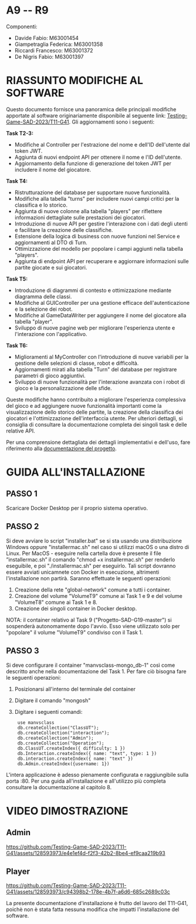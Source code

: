 # A9 -- R9
Componenti:
- Davide Fabio: M63001454
- Giampetraglia Federica: M63001358
- Riccardi Francesco: M63001372
- De Nigris Fabio: M63001397

# RIASSUNTO MODIFICHE AL SOFTWARE
Questo documento fornisce una panoramica delle principali modifiche apportate al software originariamente disponibile al seguente link: [Testing-Game-SAD-2023/T11-G41](https://github.com/Testing-Game-SAD-2023/T11-G41). Gli aggiornamenti sono i seguenti:


**Task T2-3:**

- Modifiche al Controller per l'estrazione del nome e dell'ID dell'utente dal token JWT.
- Aggiunta di nuovi endpoint API per ottenere il nome e l'ID dell'utente.
- Aggiornamento della funzione di generazione del token JWT per includere il nome del giocatore.

**Task T4:**

- Ristrutturazione del database per supportare nuove funzionalità.
- Modifiche alla tabella "turns" per includere nuovi campi critici per la classifica e lo storico.
- Aggiunta di nuove colonne alla tabella "players" per riflettere informazioni dettagliate sulle prestazioni dei giocatori.
- Introduzione di nuove API per gestire l'interazione con i dati degli utenti e facilitare la creazione delle classifiche.
- Estensione della logica di business con nuove funzioni nel Service e aggiornamenti al DTO di Turn.
- Ottimizzazione del modello per popolare i campi aggiunti nella tabella "players".
- Aggiunta di endpoint API per recuperare e aggiornare informazioni sulle partite giocate e sui giocatori.

**Task T5:**

- Introduzione di diagrammi di contesto e ottimizzazione mediante diagramma delle classi.
- Modifiche al GUIController per una gestione efficace dell'autenticazione e la selezione dei robot.
- Modifiche al GameDataWriter per aggiungere il nome del giocatore alla tabella "player".
- Sviluppo di nuove pagine web per migliorare l'esperienza utente e l'interazione con l'applicativo.

**Task T6:**

- Miglioramenti al MyController con l'introduzione di nuove variabili per la gestione delle selezioni di classe, robot e difficoltà.
- Aggiornamenti mirati alla tabella "Turn" del database per registrare parametri di gioco aggiuntivi.
- Sviluppo di nuove funzionalità per l'interazione avanzata con i robot di gioco e la personalizzazione delle sfide.

Queste modifiche hanno contribuito a migliorare l'esperienza complessiva del gioco e ad aggiungere nuove funzionalità importanti come la visualizzazione dello storico delle partite, la creazione della classifica dei giocatori e l'ottimizzazione dell'interfaccia utente. Per ulteriori dettagli, si consiglia di consultare la documentazione completa dei singoli task e delle relative API.



Per una comprensione dettagliata dei dettagli implementativi e dell'uso, fare riferimento alla [documentazione del progetto](https://github.com/Testing-Game-SAD-2023/T11-G41/blob/main/DOCUMENTATION.md).

# GUIDA ALL'INSTALLAZIONE

## PASSO 1
Scaricare Docker Desktop per il proprio sistema operativo.

## PASSO 2
Si deve avviare lo script "installer.bat" se si sta usando una distribuzione Windows oppure "installermac.sh" nel caso si utilizzi macOS o una distro di Linux.
Per MacOS - eseguire nella cartella dove è presente il file ”installermac.sh” il comando "chmod +x installermac.sh" per renderlo eseguibile, e poi "./installermac.sh" per eseguirlo.
Tali script dovranno essere avviati unicamnete con Docker in esecuzione, altrimenti l'installazione non partirà. Saranno effettuate le seguenti operazioni:
1) Creazione della rete "global-network" comune a tutti i container.
2) Creazione del volume "VolumeT9" comune ai Task 1 e 9 e del volume "VolumeT8" comune ai Task 1 e 8.
3) Creazione dei singoli container in Docker desktop.

NOTA: il container relativo al Task 9 ("Progetto-SAD-G19-master") si sospenderà autonomamente dopo l'avvio. Esso viene utilizzato solo per "popolare" il volume "VolumeT9" condiviso con il Task 1.

## PASSO 3
Si deve configurare il container "manvsclass-mongo_db-1" così come descritto anche nella documentazione del Task 1.
Per fare ciò bisogna fare le seguenti operazioni:
1) Posizionarsi all'interno del terminale del container
2) Digitare il comando "mongosh"
3) Digitare i seguenti comandi:

        use manvsclass
        db.createCollection("ClassUT");
        db.createCollection("interaction");
        db.createCollection("Admin");
        db.createCollection("Operation");
        db.ClassUT.createIndex({ difficulty: 1 })
        db.Interaction.createIndex({ name: "text", type: 1 })
        db.interaction.createIndex({ name: "text" })
        db.Admin.createIndex({username: 1})

L'intera applicazione è adesso pienamente configurata e raggiungibile sulla porta :80. Per una guida all'installazione e all'utilizzo più completa consultare la documentazione al capitolo 8.

# VIDEO DIMOSTRAZIONE
## Admin



https://github.com/Testing-Game-SAD-2023/T11-G41/assets/128593973/e4e1ef4d-f2f3-42b2-8be4-ef9caa219b93



## Player



https://github.com/Testing-Game-SAD-2023/T11-G41/assets/128593973/c94398b2-178e-4b7f-a6d6-685c2689c03c


La presente documentazione d'installazione è frutto del lavoro del T11-G41, poichè non è stata fatta nessuna modifica che impatti l'installazione del software.

